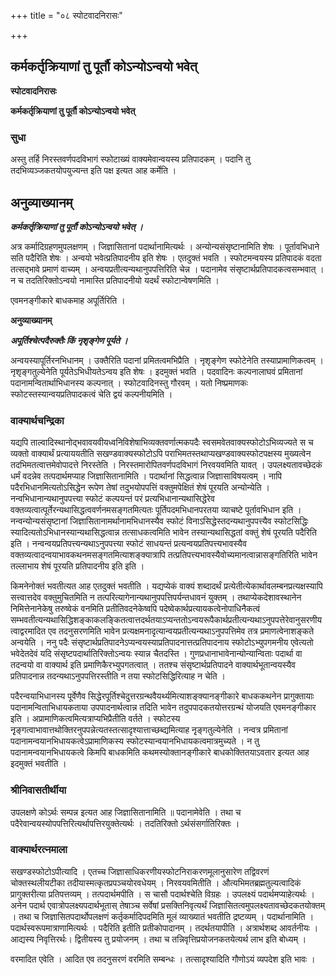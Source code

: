 +++
title = "०८ स्पोटवादनिरासः"

+++


## कर्मकर्तृक्रियाणां तु पूर्तौ कोऽन्योऽन्वयो भवेत्

**स्पोटवादनिरासः**

**कर्मकर्तृक्रियाणां तु पूर्तौ कोऽन्योऽन्वयो भवेत्**

### **सुधा**

अस्तु तर्हि निरस्तवर्णपदविभागं स्फोटाख्यं वाक्यमेवान्वयस्य प्रतिपादकम् । पदानि तु तदभिव्यञ्जकतयोपयुज्यन्त इति पक्ष इत्यत आह कर्मेति ।

## **अनुव्याख्यानम्**

***कर्मकर्तृक्रियाणां तु पूर्तौ कोऽन्योऽन्वयो भवेत् ।***

अत्र कर्मादिग्रहणमुपलक्षणम् । जिज्ञासितानां पदार्थानामित्यर्थः । अन्योन्यसंसृष्टानामिति शेषः । पूर्तावभिधाने सति पदैरिति शेषः । अन्वयो भवेत्प्रतिपादनीय इति शेषः । एतदुक्तं भवति । स्फोटमन्वयस्य प्रतिपादकं वदता तत्सद्भावे प्रमाणं वाच्यम् । अन्वयप्रतीत्यन्यथानुपपत्तिरिति चेन्न । पदानामेव संसृष्टार्थप्रतिपादकत्वसम्भवात् । न च तदतिरिक्तोऽन्वयो नामास्ति प्रतिपादनीयो यदर्थं स्फोटान्वेषणमिति ।

एवमनङ्गीकारे बाधकमाह अपूर्तिरिति ।

**अनुव्याख्यानम्**

***अपूर्तिश्चेत्पदैरुक्तैः किं नृशृङ्गेण पूर्यते ।***

अन्वयस्यापूर्तिरनभिधानम् । उक्तैरिति पदानां प्रमितत्वमभिप्रैति । नृशृङ्गेण स्फोटेनेति तस्याप्रामाणिकत्वम् । नृशृङ्गतुल्येनेति पूर्यतेऽभिधीयतेऽन्वय इति शेषः । इदमुक्तं भवति । पदवादिनः कल्पनालाघवं प्रमितानां पदानामन्वितार्थाभिधानस्य कल्पनात् । स्फोटवादिनस्तु गौरवम् । यतो निष्प्रमाणकः स्फोटस्तस्यान्वयप्रतिपादकत्वं चेति द्वयं कल्पनीयमिति ।

### **वाक्यार्थचन्द्रिका**

यद्यपि ताल्वादिस्थानोद्भवावयवीयध्वनिविशेषाभिव्यक्तवर्णात्मकपदैः स्वसमवेतवाक्यस्फोटोऽभिव्यज्यते स च व्यक्तो वाक्यार्थं प्रत्याययतीति सखण्डवाक्यस्फोटोऽपि पराभिमतस्तथाप्यखण्डवाक्यस्फोटपक्षस्य मुख्यत्वेन तदभिमतत्वात्तमेवोपादत्ते निरस्तेति । निरस्तमारोपितवर्णपदविभागं निरवयवमिति यावत् । उपलक्ष्यतावच्छेदकं धर्मं वदन्नेव तत्पदार्थमप्याह जिज्ञासितानामिति । पदार्थानां सिद्धत्वान्न जिज्ञासाविषयत्वम् । नापि पदैरभिधानमित्यतोऽसिद्धेन रूपेण तेषां तदुभयोपपत्तिं वक्तुमपेक्षितं शेषं पूरयति अन्योन्येति । नन्वभिधानान्यथानुपपत्त्या स्फोटं कल्पयन्तं परं प्रत्यभिधानान्यथासिद्धेरेव वक्तव्यत्वात्पूर्तेरन्यथासिद्धत्ववर्णनमसङ्गतमित्यतः पूर्तिपदमभिधानपरतया व्याचष्टे पूर्तावभिधान इति । नन्वन्योन्यसंसृष्टानां जिज्ञासितानामर्थानामभिधानस्यैव स्फोटं विनाऽसिद्धेस्तदन्यथानुपपत्त्यैव स्फोटसिद्धिः स्यादित्यतोऽभिधानस्यान्यथासिद्धत्वान्न तत्साधकत्वमिति भावेन तस्यान्यथासिद्धतां वक्तुं शेषं पूरयति पदैरिति इति । नन्वन्वयप्रतिपत्त्यन्यथाऽनुपपत्त्या स्फोटं साधयन्तं प्रत्यन्वयप्रतिपत्त्यभावस्यैव वक्तव्यत्वादन्वयाभावकथनमसङ्गतमित्याशङ्क्यात्रापि तत्प्रतिपत्त्यभावस्यैवोच्यमानत्वान्नासङ्गतिरिति भावेन तल्लाभाय शेषं पूरयति प्रतिपादनीय इति इति ।

किमनेनोक्तं भवतीत्यत आह एतदुक्तं भवतीति । यद्यप्येकं वाक्यं शब्दादर्थं प्रत्येतीत्येकार्थावलम्बनप्रत्यक्षस्यापि सत्त्वात्तदेव वक्तुमुचितमिति न तत्परित्यागेनान्यथानुपपत्तिपर्यन्तधावनं युक्तम् । तथाप्येकदेशावस्थानेन निमित्तेनानेकेषु तरुष्वेकं वनमिति प्रतीतिवदनेकेष्वपि पदेष्वेकार्थप्रत्यायकत्वेनोपाधिनैकत्वं सम्भवतीत्यन्यथासिद्धिशङ्काकलङ्कितत्वात्तदर्थतयाऽप्यन्ततोऽन्वयरूपैकार्थप्रतीत्यन्यथाऽनुपपत्तेरेवानुसरणीयत्वाद्वरमादित एव तदनुसरणमिति भावेन प्रत्यक्षमनादृत्यान्वयप्रतीत्यन्यथाऽनुपपत्तिमेव तत्र प्रमाणत्वेनाशङ्कते अन्वयेति । ननु पदैः संसृष्टार्थप्रतिपादनेऽप्यन्वयस्याप्रतिपादनात्तत्प्रतिपादनाय स्फोटोऽभ्युपगमनीय एवेत्यतो भवेदेतदेवं यदि संसृष्टपदार्थातिरिक्तोऽन्वयः स्यान्न चैतदस्ति । गुणप्रधानाभावेनान्योन्यान्विताः पदार्था वा तदन्वयो वा वाक्यार्थ इति प्रमाणिकैरभ्युपगतत्वात् । ततश्च संसृष्टार्थप्रतिपादने वाक्यार्थभूतान्वयस्यैव प्रतिपादनान्न तदन्यथाऽनुपपत्तिरस्तीति न तया स्फोटसिद्धिरित्याह न चेति ।

पदैरन्वयाभिधानस्य पूर्वेणैव सिद्धेरपूर्तिश्चेदुत्तरग्रन्थवैयर्थ्यमित्याशङ्क्यानङ्गीकारे बाधककथनेन प्रागुक्तायाः पदानामन्विताभिधायकताया उपपादनार्थत्वान्न तदिति भावेन तदुपपादकतयोत्तरग्रन्थं योजयति एवमनङ्गीकार इति । अप्रामाणिकत्वमित्यत्राप्यभिप्रैतीति वर्तते । स्फोटस्य नृृङ्गत्वाभावात्तथोक्तिरनुपपन्नेत्यतस्तत्सादृश्यात्ताच्छब्द्यमित्याह नृृङ्गतुल्येनेति । नन्वत्र प्रमितानां पदानामन्वयानभिधायकत्वेऽप्रामाणिकस्य स्फोटस्यान्वयानभिधायकत्वमात्रमुच्यते । न तु पदानामन्वयानभिधायकत्वे किमपि बाधकमिति कथमस्योक्तानङ्गीकारे बाधकोक्तितयाऽवतार इत्यत आह इदमुक्तं भवतीति ।

### **श्रीनिवासतीर्थीया**

उपलक्षणे कोऽर्थः सम्पन्न इत्यत आह जिज्ञासितानामिति ॥ पदानामेवेति । तथा च पदैरेवान्वयस्योपपत्तिरित्यर्थापत्तिरयुक्तेत्यर्थः । तदतिरिक्तो ऽर्थसंसर्गातिरिक्तः ।

### **वाक्यार्थरत्नमाला**

सखण्डस्फोटोऽपीत्यादि । एतच्च जिज्ञासाधिकरणीयस्फोटनिराकरणमूलानुसारेण तद्विवरणं चोक्तस्थलीयटीका तदीयास्मत्कृतप्रपञ्चयोरवधेयम् । निरवयवमितीति । औत्यभिमतब्रह्मतुल्यत्वादिकं प्रागुक्तरीत्या प्रतिपत्तव्यम् । तत्पदार्थमपीति । स चासौ पदार्थश्चेति विग्रहः । उपलक्ष्यं पदार्थमप्याहेत्यर्थः । अनेन पदार्थ एवात्रोपलक्ष्यपदार्थभूतास् तेषाञ्च सर्वेषां प्रसक्तिनिवृत्यर्थं जिज्ञासितत्वमुपलक्ष्यतावच्छेदकतयोक्तम् । तथा च जिज्ञासितपदार्थोपलक्षणं कर्तृकर्मादिपदमिति मूलं व्याख्यातं भवतीति द्रष्टव्यम् । पदार्थानामिति । पदार्थस्वरूपमात्राणामित्यर्थः । पदैरिति
इतीति प्रतीकोपादानम् । तदर्थतयापीति । अत्रार्थशब्द आवर्तनीयः । आद्यस्य निवृत्तिरर्थः। द्वितीयस्य तु प्रयोजनम् । तथा च तन्निवृत्तिप्रयोजनकतयेत्यर्थ लाभ इति बोध्यम् ।

वरमादित एवेति । आदित एव तदनुसरणं वरमिति सम्बन्धः । तत्सादृश्यादिति गौणोऽयं व्यपदेश इति भावः ।

